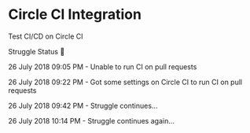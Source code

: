# Circle CI Integration

Test CI/CD on Circle CI

Struggle Status 🚀

26 July 2018 09:05 PM - Unable to run CI on pull requests

26 July 2018 09:22 PM - Got some settings on Circle CI to run CI on pull requests

26 July 2018 09:42 PM - Struggle continues...

26 July 2018 10:14 PM - Struggle continues again...
